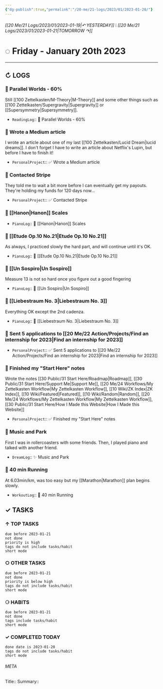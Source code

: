 ```yaml
---
{"dg-publish":true,"permalink":"/20-me/21-logs/2023/01/2023-01-20/"}
---
```


###### [[20 Me/21 Logs/2023/01/2023-01-19\|↶ YESTERDAY]] ⁝ [[20 Me/21 Logs/2023/01/2023-01-21\|TOMORROW ↷]]
# ◌ Friday - January 20th 2023
---
## ↻ LOGS
### 📕 Parallel Worlds - 60%
Still [[100 Zettelkasten/M-Theory\|M-Theory]] and some other things such as [[100 Zettelkasten/Supergravity\|Supergravity]] or [[Supersymmetry\|Supersymmetry]].
- `ReadingLog`:: 📖 Parallel Worlds - 60% 

### 🚧 Wrote a Medium article
I wrote an article about one of my last [[100 Zettelkasten/Lucid Dream\|lucid dreams]]. I don't forget I have to write an article about Netflix's Lupin, but before I have to finish it!
- `PersonalProject`:: ✅ Wrote a Medium article

### 🚧 Contacted Stripe
They told me to wait a bit more before I can eventually get my payouts. They're holding my funds for 120 days now...
- `PersonalProject`:: ✅ Contacted Stripe

### 🎹 [[Hanon\|Hanon]] Scales
- `PianoLog`:: 🎼 [[Hanon\|Hanon]] Scales

### 🎹 [[Etude Op.10 No.21\|Etude Op.10 No.21]]
As always, I practiced slowly the hard part, and will continue until it's OK.
- `PianoLog`:: 🎹 [[Etude Op.10 No.21\|Etude Op.10 No.21]]

### 🎹 [[Un Sospiro\|Un Sospiro]]
Measure 13 is not so hard once you figure out a good fingering
- `PianoLog`:: 🎹 [[Un Sospiro\|Un Sospiro]]

### 🎹 [[Liebestraum No. 3\|Liebestraum No. 3]]
Everything OK except the 2nd cadenza.
- `PianoLog`:: 🎹 [[Liebestraum No. 3\|Liebestraum No. 3]]

### 🚧 Sent 5 applications to [[20 Me/22 Action/Projects/Find an internship for 2023\|Find an internship for 2023]]
- `PersonalProject`:: ✅ Sent 5 applications to [[20 Me/22 Action/Projects/Find an internship for 2023\|Find an internship for 2023]]

### 🚧 Finished my "Start Here" notes
Wrote the notes [[30 Public/31 Start Here/Roadmap\|Roadmap]], [[30 Public/31 Start Here/Support Me\|Support Me]], [[20 Me/24 Workflows/My Zettelkasten Workflow\|My Zettelkasten Workflow]], [[10 Wiki/ZK Index\|ZK Index]], [[10 Wiki/Featured\|Featured]], [[10 Wiki/Random\|Random]], [[20 Me/24 Workflows/My Zettelkasten Workflow\|My Zettelkasten Workflow]], [[30 Public/31 Start Here/How I Made this Website\|How I Made this Website]]
- `PersonalProject`:: ✅ Finished my "Start Here" notes

### 💭 Music and Park
First I was in rollercoasters with some friends. Then, I played piano and talked with another friend.
- `DreamLog`:: ✨ Music and Park

### 🏃 40 min Running
At 6.03min/km, was too easy but my [[Marathon\|Marathon]] plan begins slowly.
- `WorkoutLog`:: 🏃 40 min Running


## ✓ TASKS

###  ↑ TOP TASKS
```tasks
due before 2023-01-21
not done
priority is high
tags do not include tasks/habit
short mode
```

### ○ OTHER TASKS
```tasks
due before 2023-01-21
not done
priority is below high
tags do not include tasks/habit
short mode
```

### ⚆ HABITS
```tasks
due before 2023-01-21
not done
tags include tasks/habit
short mode
```

### ✓ COMPLETED TODAY
```tasks
done date is 2023-01-20
tags do not include tasks/habit
short mode
```





###### META
Title:: 
Summary:: 


